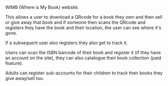 WIMB (Where is My Book) website.

This allows a user to download a QRcode for a book they own and then
sell or give away that book and if someone then scans the QRcode and
registers they have the book and their location, the user can see
where it's gone.

If a subsequent user also registers they also get to track it.

Users can scan the ISBN barcode of their book and register it (if
they have an account on the site), they can also catalogue their
book collection (paid feature).

Adults can register sub-accounts for their children to track their
books they give away/sell too.
